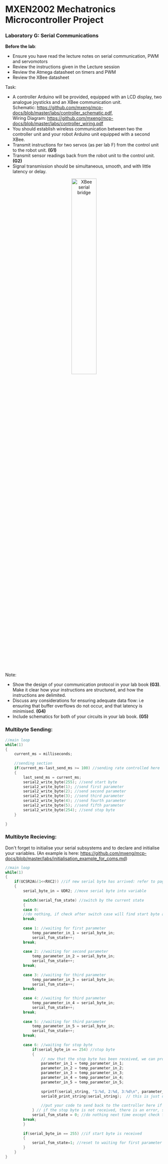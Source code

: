 # MXEN2002 Mechatronics Microcontroller Project

### Laboratory G: Serial Communications

**Before the lab**:
- Ensure you have read the lecture notes on serial communication, PWM and servomotors
- Review the instructions given in the Lecture session
- Review the Atmega datasheet on timers and PWM
- Review the XBee datasheet


Task:
- A controller Arduino will be provided, equipped with an LCD display, two analogue joysticks and an XBee communication unit.  
  Schematic: https://github.com/mxeng/mcp-docs/blob/master/labs/controller_schematic.pdf,  
  Wiring Diagram: https://github.com/mxeng/mcp-docs/blob/master/labs/controller_wiring.pdf
- You should establish wireless communication between two the controller unit and your robot Arduino unit equipped with a second XBee.
- Transmit instructions for two servos (as per lab F) from the control unit to the robot unit. **(G1)**
- Transmit sensor readings back from the robot unit to the control unit. **(G2)**
- Signal transmission should be simultaneous, smooth, and with little latency or delay.

<p align="center"> <img src="http://itp.nyu.edu/archive/physcomp-spring2014/uploads/XbeeCommunication.png" alt="XBee serial bridge" width="40%"> </p>


Note:
- Show the design of your communication protocol in your lab book **(G3)**. Make it clear how
your instructions are structured, and how the instructions are delimited.
- Discuss any considerations for ensuring adequate data flow: i.e ensuring that buffer overflows
do not occur, and that latency is minimised. **(G4)**
- Include schematics for both of your circuits in your lab book. **(G5)**

### Multibyte Sending:
```c
//main loop
while(1)
{
	current_ms = milliseconds;
	
	//sending section
	if(current_ms-last_send_ms >= 100) //sending rate controlled here
	{
		last_send_ms = current_ms;
		serial2_write_byte(255); //send start byte
		serial2_write_byte(1); //send first parameter
		serial2_write_byte(2); //send second parameter
		serial2_write_byte(3); //send third parameter
		serial2_write_byte(4); //send fourth parameter
		serial2_write_byte(5); //send fifth parameter
		serial2_write_byte(254); //send stop byte
	}
	
}
```

### Multibyte Recieving:
Don't forget to initialise your serial subsystems and to declare and initialise your variables.
(An example is here: https://github.com/mxeng/mcp-docs/blob/master/labs/initialisation_example_for_coms.md)
```c
//main loop
while(1)
{
	if(UCSR2A&(1<<RXC2)) //if new serial byte has arrived: refer to page 238 of datasheet. Single bit flag indicates a new byte is available
	{
		serial_byte_in = UDR2; //move serial byte into variable
		
		switch(serial_fsm_state) //switch by the current state
		{
		case 0:
		//do nothing, if check after switch case will find start byte and set serial_fsm_state to 1
		break;
		
		case 1: //waiting for first parameter
			temp_parameter_in_1 = serial_byte_in;
			serial_fsm_state++;
		break;
		
		case 2: //waiting for second parameter
			temp_parameter_in_2 = serial_byte_in;
			serial_fsm_state++;
		break;
		
		case 3: //waiting for third parameter
			temp_parameter_in_3 = serial_byte_in;
			serial_fsm_state++;
		break;
		
		case 4: //waiting for third parameter
			temp_parameter_in_4 = serial_byte_in;
			serial_fsm_state++;
		break;
		
		case 5: //waiting for third parameter
			temp_parameter_in_5 = serial_byte_in;
			serial_fsm_state++;
		break;
		
		case 6: //waiting for stop byte
			if(serial_byte_in == 254) //stop byte
			{
				// now that the stop byte has been received, we can process the whole message
				parameter_in_1 = temp_parameter_in_1;
				parameter_in_2 = temp_parameter_in_2;
				parameter_in_3 = temp_parameter_in_3;
				parameter_in_4 = temp_parameter_in_4;
				parameter_in_5 = temp_parameter_in_5;
				
				sprintf(serial_string, "1:%d, 2:%d, 3:%d\n", parameter_in_1, parameter_in_2, parameter_in_3);
				serial0_print_string(serial_string);  // this is just debugging, printing to the USB serial to make sure the right messages are received
				
				//put your code to send back to the controller here if you want to do two way comms
			} // if the stop byte is not received, there is an error, so no commands are implemented
			serial_fsm_state = 0; //do nothing next time except check for start byte (below)
		break;
		}
		
		if(serial_byte_in == 255) //if start byte is received
		{
			serial_fsm_state=1; //reset to waiting for first parameter state on 255
		}
	}
}
```
